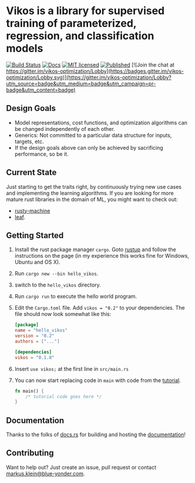 Vikos is a library for supervised training of parameterized, regression, and classification models
==================================================================================================

[![Build Status](https://travis-ci.org/blue-yonder/vikos.svg?branch=master)](https://travis-ci.org/blue-yonder/vikos)
[![Docs](https://docs.rs/vikos/badge.svg)](https://docs.rs/vikos/)
[![MIT licensed](https://img.shields.io/github/license/mashape/apistatus.svg)](https://github.com/blue-yonder/vikos/blob/master/LICENSE)
[![Published](http://meritbadge.herokuapp.com/vikos)](https://crates.io/crates/vikos)
[![Join the chat at https://gitter.im/vikos-optimization/Lobby](https://badges.gitter.im/vikos-optimization/Lobby.svg)](https://gitter.im/vikos-optimization/Lobby?utm_source=badge&utm_medium=badge&utm_campaign=pr-badge&utm_content=badge)

Design Goals
------------

* Model representations, cost functions, and optimization algorithms can be changed independently of each other.
* Generics: Not committed to a particular data structure for inputs, targets, etc.
* If the design goals above can only be achieved by sacrificing performance, so be it.

Current State
-------------

Just starting to get the traits right, by continuously trying new use cases
and implementing the learning algorithms. If you are looking for more mature
rust libraries in the domain of ML, you might want to check out:

* [rusty-machine]
* [leaf].

Getting Started
---------------

1. Install the rust package manager `cargo`. Goto [rustup] and follow the instructions on
   the page (in my experience this works fine for Windows, Ubuntu and OS X).
2. Run `cargo new --bin hello_vikos`.
3. switch to the `hello_vikos` directory.
4. Run `cargo run` to execute the hello world program.
5. Edit the `Cargo.toml` file. Add `vikos = "0.2"` to your dependencies. The file should
   now look somewhat like this:

   ```toml
   [package]
   name = "hello_vikos"
   version = "0.2"
   authors = ["..."]

   [dependencies]
   vikos = "0.1.8"
   ```

6. Insert `use vikos;` at the first line in `src/main.rs`
7. You can now start replacing code in `main` with code from the [tutorial].

   ```rust
   fn main() {
       /* tutorial code goes here */
   }
   ```

Documentation
-------------

Thanks to the folks of [docs.rs] for building and hosting the [documentation]!

Contributing
------------

Want to help out? Just create an issue, pull request or contact markus.klein@blue-yonder.com.

[docs.rs]: https://docs.rs
[documentation]: https://docs.rs/vikos/
[tutorial]: https://docs.rs/vikos/0.1.7/vikos/tutorial/index.html
[rustup]:  http://www.rustup.rs
[rusty-machine]: https://github.com/AtheMathmo/rusty-machine
[leaf]: https://github.com/autumnai/leaf
